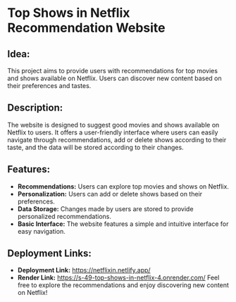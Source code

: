 # Top Shows in Netflix Recommendation Website

## Idea:
This project aims to provide users with recommendations for top movies and shows available on Netflix. Users can discover new content based on their preferences and tastes.

## Description:
The website is designed to suggest good movies and shows available on Netflix to users. It offers a user-friendly interface where users can easily navigate through recommendations, add or delete shows according to their taste, and the data will be stored according to their changes.

## Features:
- **Recommendations:** Users can explore top movies and shows on Netflix.
- **Personalization:** Users can add or delete shows based on their preferences.
- **Data Storage:** Changes made by users are stored to provide personalized recommendations.
- **Basic Interface:** The website features a simple and intuitive interface for easy navigation.

## Deployment Links:
- **Deployment Link:**  https://netflixin.netlify.app/
- **Render Link:**  https://s-49-top-shows-in-netflix-4.onrender.com/
Feel free to explore the recommendations and enjoy discovering new content on Netflix!
